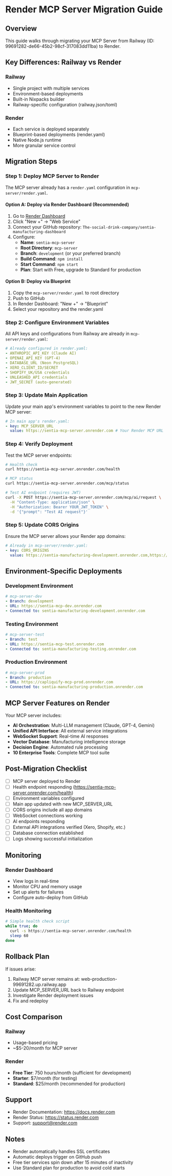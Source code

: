 # Render MCP Server Migration Guide

## Overview

This guide walks through migrating your MCP Server from Railway (ID: 99691282-de66-45b2-98cf-317083dd11ba) to Render.

## Key Differences: Railway vs Render

### Railway

- Single project with multiple services
- Environment-based deployments
- Built-in Nixpacks builder
- Railway-specific configuration (railway.json/toml)

### Render

- Each service is deployed separately
- Blueprint-based deployments (render.yaml)
- Native Node.js runtime
- More granular service control

## Migration Steps

### Step 1: Deploy MCP Server to Render

The MCP server already has a `render.yaml` configuration in `mcp-server/render.yaml`.

#### Option A: Deploy via Render Dashboard (Recommended)

1. Go to [Render Dashboard](https://dashboard.render.com)
2. Click "New +" → "Web Service"
3. Connect your GitHub repository: `The-social-drink-company/sentia-manufacturing-dashboard`
4. Configure:
   - **Name**: `sentia-mcp-server`
   - **Root Directory**: `mcp-server`
   - **Branch**: `development` (or your preferred branch)
   - **Build Command**: `npm install`
   - **Start Command**: `npm start`
   - **Plan**: Start with Free, upgrade to Standard for production

#### Option B: Deploy via Blueprint

1. Copy the `mcp-server/render.yaml` to root directory
2. Push to GitHub
3. In Render Dashboard: "New +" → "Blueprint"
4. Select your repository and the render.yaml

### Step 2: Configure Environment Variables

All API keys and configurations from Railway are already in `mcp-server/render.yaml`:

```yaml
# Already configured in render.yaml:
- ANTHROPIC_API_KEY (Claude AI)
- OPENAI_API_KEY (GPT-4)
- DATABASE_URL (Neon PostgreSQL)
- XERO_CLIENT_ID/SECRET
- SHOPIFY_UK/USA credentials
- UNLEASHED_API credentials
- JWT_SECRET (auto-generated)
```

### Step 3: Update Main Application

Update your main app's environment variables to point to the new Render MCP server:

```yaml
# In main app's render.yaml:
- key: MCP_SERVER_URL
  value: https://sentia-mcp-server.onrender.com # Your Render MCP URL
```

### Step 4: Verify Deployment

Test the MCP server endpoints:

```bash
# Health check
curl https://sentia-mcp-server.onrender.com/health

# MCP status
curl https://sentia-mcp-server.onrender.com/mcp/status

# Test AI endpoint (requires JWT)
curl -X POST https://sentia-mcp-server.onrender.com/mcp/ai/request \
  -H "Content-Type: application/json" \
  -H "Authorization: Bearer YOUR_JWT_TOKEN" \
  -d '{"prompt": "Test AI request"}'
```

### Step 5: Update CORS Origins

Ensure the MCP server allows your Render app domains:

```yaml
# Already in mcp-server/render.yaml:
- key: CORS_ORIGINS
  value: https://sentia-manufacturing-development.onrender.com,https://sentia-manufacturing-testing.onrender.com,https://sentia-manufacturing-production.onrender.com
```

## Environment-Specific Deployments

### Development Environment

```yaml
# mcp-server-dev
- Branch: development
- URL: https://sentia-mcp-dev.onrender.com
- Connected to: sentia-manufacturing-development.onrender.com
```

### Testing Environment

```yaml
# mcp-server-test
- Branch: test
- URL: https://sentia-mcp-test.onrender.com
- Connected to: sentia-manufacturing-testing.onrender.com
```

### Production Environment

```yaml
# mcp-server-prod
- Branch: production
- URL: https://capliquify-mcp-prod.onrender.com
- Connected to: sentia-manufacturing-production.onrender.com
```

## MCP Server Features on Render

Your MCP server includes:

- **AI Orchestration**: Multi-LLM management (Claude, GPT-4, Gemini)
- **Unified API Interface**: All external service integrations
- **WebSocket Support**: Real-time AI responses
- **Vector Database**: Manufacturing intelligence storage
- **Decision Engine**: Automated rule processing
- **10 Enterprise Tools**: Complete MCP tool suite

## Post-Migration Checklist

- [ ] MCP server deployed to Render
- [ ] Health endpoint responding (https://sentia-mcp-server.onrender.com/health)
- [ ] Environment variables configured
- [ ] Main app updated with new MCP_SERVER_URL
- [ ] CORS origins include all app domains
- [ ] WebSocket connections working
- [ ] AI endpoints responding
- [ ] External API integrations verified (Xero, Shopify, etc.)
- [ ] Database connection established
- [ ] Logs showing successful initialization

## Monitoring

### Render Dashboard

- View logs in real-time
- Monitor CPU and memory usage
- Set up alerts for failures
- Configure auto-deploy from GitHub

### Health Monitoring

```bash
# Simple health check script
while true; do
  curl -s https://sentia-mcp-server.onrender.com/health
  sleep 60
done
```

## Rollback Plan

If issues arise:

1. Railway MCP server remains at: web-production-99691282.up.railway.app
2. Update MCP_SERVER_URL back to Railway endpoint
3. Investigate Render deployment issues
4. Fix and redeploy

## Cost Comparison

### Railway

- Usage-based pricing
- ~$5-20/month for MCP server

### Render

- **Free Tier**: 750 hours/month (sufficient for development)
- **Starter**: $7/month (for testing)
- **Standard**: $25/month (recommended for production)

## Support

- Render Documentation: https://docs.render.com
- Render Status: https://status.render.com
- Support: support@render.com

## Notes

- Render automatically handles SSL certificates
- Automatic deploys trigger on GitHub push
- Free tier services spin down after 15 minutes of inactivity
- Use Standard plan for production to avoid cold starts
